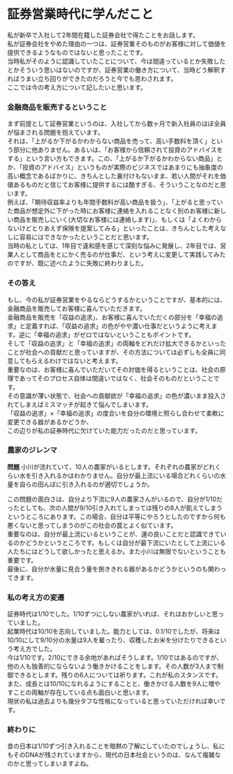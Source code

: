# 証券営業時代に学んだこと
私が新卒で入社して2年間在籍した証券会社で得たことをお話します。<br>
私が証券会社をやめた理由の一つは、証券営業そのものがお客様に対して価値を提供できるようなものではないと思ったことです。<br>
当時私がそのように認識していたことについて、今は間違っているとか失敗したとかそういう思いはないのですが、証券営業の働き方について、当時どう解釈すればうまい立ち回りができたのだろうと今でも思わされます。<br>
ここでは今の考え方について記したいと思います。<br>


### 金融商品を販売するということ
まず前提として証券営業というのは、入社してから数ヶ月で新入社員のほぼ全員が悩まされる問題を抱えています。<br>
それは、「上がるか下がるかわからない商品を売って、高い手数料を頂く」という部分に他ありません。あるいは、「お客様から信頼されて投資のアドバイスをする」という言い方もできます。この、「上がるか下がるかわからない商品」とか、「投資のアドバイス」というものが実際のビジネスではあまりにも抽象度の高い概念であるばかりに、きちんとした裏付けもないまま、若い人間がそれを価値あるものだと信じてお客様に提供するには酷すぎる、そういうことなのだと思います。<br>
例えば、「期待収益率よりも年間手数料が高い商品を扱う」、「上がると思っていた商品が想定外に下がった時にお客様に連絡を入れることなく別のお客様に新しい商品を販売しにいく(大切なお客様には連絡します)」、もしくは「よくわからないけどとりあえず保険を提案してみる」といったことは、きちんとした考えなしに容易にはできなかったということだと思います。<br>
当時の私としては、1年目で違和感を感じて深刻な悩みに発展し、2年目では、営業人として商品をとにかく売るのが仕事だ、という考えに変更して実践してみたのですが、既に述べたように失敗に終わりました。<br>

### その答え
もし、今の私が証券営業をやるならどうするかということですが、基本的には、金融商品を販売してお客様に喜んでいただきます。<br>
金融商品を販売を「収益の追求」、お客様に喜んでいただくの部分を「幸福の追求」と定義すれば、「収益の追求」の色がやや濃い仕事だというように考えます。逆に「幸福の追求」がゼロではないということもポイントです。<br>
そして「収益の追求」と「幸福の追求」の両軸をどれだけ拡大できるかといったことが社会への貢献だと思っていますが、その方法については必ずしも全員に同意してもらえるわけではないと考えます。<br>
重要なのは、お客様に喜んでいただいてその対価を得るということは、社会の原理であってそのプロセス自体は間違いではなく、社会そのものだということです。<br>
その意識が薄い状態で、社会への貢献欲が「幸福の追求」の色が濃いまま投入されてしまえばミスマッチが起きて悩んでしまいます。<br>
「収益の追求」×「幸福の追求」の度合いを自分の環境と照らし合わせて柔軟に変更できる器があるかどうか、<br>
この辺りが私の証券時代に欠けていた能力だったのだと思っています。

### 農家のジレンマ
**問題**
小川が流れていて、10人の農家がいるとします。それぞれの農家がどれくらい水を引き入れるかはわかりません。自分が最上流にいる場合どれくらいの水量を自らの田んぼに引き入れるのが適切でしょうか。<br>


この問題の面白さは、自分より下流に9人の農家さんがいるので、自分が1/10だったとしても、次の人間が9/10引き入れてしまっては残りの8人が飢えてしまうというところにあります。この場合、自分は平等にやろうとしたのですから何も悪くないと思ってしまうのがこの社会の罠とよく似ています。<br>
重要なのは、自分が最上流にいるということが、運の良いことだと認識できているのかどうかというところです。もしくは自分が最下流にいたとして上流にいる人たちにはどうして欲しかったと思えるか。また小川は無限でないということも重要です。<br>
最後に、自分が水量に見合う量を捌ききれる器があるかどうかというのも関わってきます。<br>

### 私の考え方の変遷
証券時代は1/10でした。1/10ずつにしない農家がいれば、それはおかしいと思っていました。<br>
起業時代は10/10を志向していました。能力としては、0.1/10でしたが、将来は10/10にして9/10分の水量は9人を雇ったり、収穫したお米を分けたりできるという考え方でした。<br>
今は1/10です。2/10にできる余地があればそうします。1/10ではあるのですが、他の人も独善的にならないよう働きかけることをします。その人数が3人まで制御できるとします。残りの6人については祈ります。これが私のスタンスです。<br>
また、成長とは10/10になれるようにすることと、働きかける人数を9人に増やすことの両軸が存在している点も面白いと思います。<br>
現状の私は過去よりも幾分タフな性格になっていると思っていただければ幸いです。

### 終わりに
昔の日本は1/10ずつ引き入れることを暗黙の了解にしていたのでしょうし、私にもそのDNAが残されていますから、現代の日本社会というのは、なんて複雑なのかと思ってしまいますよね。
